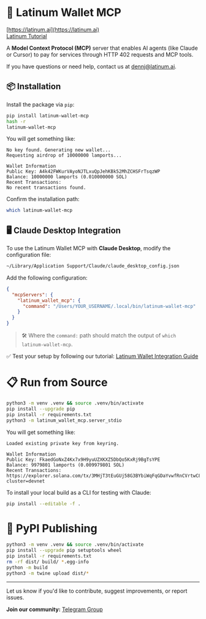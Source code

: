 # 🔐 Latinum Wallet MCP

[https://latinum.ai](https://latinum.ai)   
[Latinum Tutorial](https://latinum.ai/article/latinum-wallet)

A **Model Context Protocol (MCP)** server that enables AI agents (like Claude or Cursor) to pay for services through HTTP 402 requests and MCP tools.

If you have questions or need help, contact us at [dennj@latinum.ai](mailto:dennj@latinum.ai).

## 📦 Installation

Install the package via `pip`:

```bash
pip install latinum-wallet-mcp
hash -r
latinum-wallet-mcp
```

You will get something like:

```
No key found. Generating new wallet...
Requesting airdrop of 10000000 lamports...

Wallet Information
Public Key: A4k42FWKurVAyoNJTLxuQpJehKBk52MhZCHSFrTsqzWP
Balance: 10000000 lamports (0.010000000 SOL)
Recent Transactions:
No recent transactions found.
```

Confirm the installation path:

```bash
which latinum-wallet-mcp
```

## 🖥️ Claude Desktop Integration

To use the Latinum Wallet MCP with **Claude Desktop**, modify the configuration file:

```bash
~/Library/Application Support/Claude/claude_desktop_config.json
```

Add the following configuration:

```json
{
  "mcpServers": {
    "latinum_wallet_mcp": {
      "command": "/Users/YOUR_USERNAME/.local/bin/latinum-wallet-mcp"
    }
  }
}
```

> 🛠 Where the `command:` path should match the output of `which latinum-wallet-mcp`.

✅ Test your setup by following our tutorial: [Latinum Wallet Integration Guide](https://latinum.ai/articles/latinum-wallet)

# 📋 Run from Source

```bash
python3 -m venv .venv && source .venv/bin/activate
pip install --upgrade pip
pip install -r requirements.txt
python3 -m latinum_wallet_mcp.server_stdio
```

You will get something like:

```
Loaded existing private key from keyring.

Wallet Information
Public Key: FkaedGoNxZ4Kx7x9H9yuUZXKXZ5DbQo5KxRj9BgTsYPE
Balance: 9979801 lamports (0.009979801 SOL)
Recent Transactions:
https://explorer.solana.com/tx/3MHjT3tEuGUj58G3BYbiWqFqGDaYvwfRnCVrtwC8ZPCKkpGmyhXNimnzJRrWLUnSYMaCaxJMrRXx6Czc9nJcEg7J?cluster=devnet
```

To install your local build as a CLI for testing with Claude:
```bash
pip install --editable -f .
```

# 📑 PyPI Publishing

```bash
python3 -m venv .venv && source .venv/bin/activate
pip install --upgrade pip setuptools wheel
pip install -r requirements.txt
rm -rf dist/ build/ *.egg-info
python -m build
python3 -m twine upload dist/*
```

---

Let us know if you'd like to contribute, suggest improvements, or report issues.

**Join our community:** [Telegram Group](https://t.me/LatinumAgenticCommerce)
